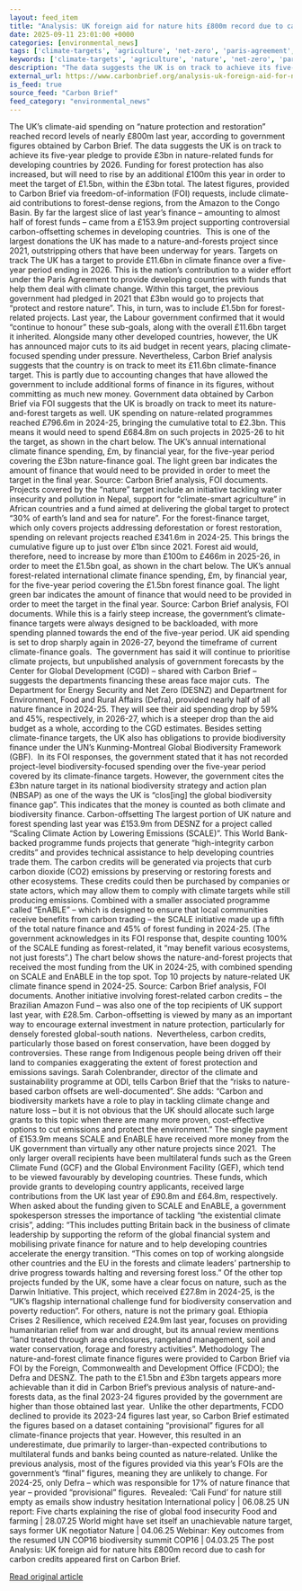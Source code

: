 ```yaml
---
layout: feed_item
title: "Analysis: UK foreign aid for nature hits £800m record due to cash for carbon credits"
date: 2025-09-11 23:01:00 +0000
categories: [environmental_news]
tags: ['climate-targets', 'agriculture', 'net-zero', 'paris-agreement', 'rainforest', 'food-security', 'climate-policy', 'urgent', 'drought', 'amazon']
keywords: ['climate-targets', 'agriculture', 'nature', 'net-zero', 'paris-agreement', 'rainforest', 'analysis', 'foreign']
description: "The data suggests the UK is on track to achieve its five-year pledge to provide £3bn in nature-related funds for developing countries by 2026"
external_url: https://www.carbonbrief.org/analysis-uk-foreign-aid-for-nature-hits-800m-record-due-to-cash-for-carbon-credits/
is_feed: true
source_feed: "Carbon Brief"
feed_category: "environmental_news"
---
```


The UK’s climate-aid spending on “nature protection and restoration” reached record levels of nearly £800m last year, according to government figures obtained by Carbon Brief. The data suggests the UK is on track to achieve its five-year pledge to provide £3bn in nature-related funds for developing countries by 2026. Funding for forest protection has also increased, but will need to rise by an additional £100m this year in order to meet the target of £1.5bn, within the £3bn total. The latest figures, provided to Carbon Brief via freedom-of-information (FOI) requests, include climate-aid contributions to forest-dense regions, from the Amazon to the Congo Basin. By far the largest slice of last year’s finance – amounting to almost half of forest funds – came from a £153.9m project supporting controversial carbon-offsetting schemes in developing countries.&nbsp; This is one of the largest donations the UK has made to a nature-and-forests project since 2021, outstripping others that have been underway for years. Targets on track The UK has a target to provide £11.6bn in climate finance over a five-year period ending in 2026. This is the nation’s contribution to a wider effort under the Paris Agreement to provide developing countries with funds that help them deal with climate change. Within this target, the previous government had pledged in 2021 that £3bn would go to projects that “protect and restore nature”. This, in turn, was to include £1.5bn for forest-related projects. Last year, the Labour government confirmed that it would “continue to honour” these sub-goals, along with the overall £11.6bn target it inherited. Alongside many other developed countries, however, the UK has announced major cuts to its aid budget in recent years, placing climate-focused spending under pressure. Nevertheless, Carbon Brief analysis suggests that the country is on track to meet its £11.6bn climate-finance target. This is partly due to accounting changes that have allowed the government to include additional forms of finance in its figures, without committing as much new money. Government data obtained by Carbon Brief via FOI suggests that the UK is broadly on track to meet its nature-and-forest targets as well. UK spending on nature-related programmes reached £796.6m in 2024-25, bringing the cumulative total to £2.3bn. This means it would need to spend £684.8m on such projects in 2025-26 to hit the target, as shown in the chart below. The UK’s annual international climate finance spending, £m, by financial year, for the five-year period covering the £3bn nature-finance goal. The light green bar indicates the amount of finance that would need to be provided in order to meet the target in the final year. Source: Carbon Brief analysis, FOI documents. Projects covered by the “nature” target include an initiative tackling water insecurity and pollution in Nepal, support for “climate-smart agriculture” in African countries and a fund aimed at delivering the global target to protect “30% of earth’s land and sea for nature”. For the forest-finance target, which only covers projects addressing deforestation or forest restoration, spending on relevant projects reached £341.6m in 2024-25. This brings the cumulative figure up to just over £1bn since 2021. Forest aid would, therefore, need to increase by more than £100m to £466m in 2025-26, in order to meet the £1.5bn goal, as shown in the chart below. The UK’s annual forest-related international climate finance spending, £m, by financial year, for the five-year period covering the £1.5bn forest finance goal. The light green bar indicates the amount of finance that would need to be provided in order to meet the target in the final year. Source: Carbon Brief analysis, FOI documents. While this is a fairly steep increase, the government’s climate-finance targets were always designed to be backloaded, with more spending planned towards the end of the five-year period. UK aid spending is set to drop sharply again in 2026-27, beyond the timeframe of current climate-finance goals.&nbsp; The government has said it will continue to prioritise climate projects, but unpublished analysis of government forecasts by the Center for Global Development (CGD) – shared with Carbon Brief – suggests the departments financing these areas face major cuts.&nbsp; The Department for Energy Security and Net Zero (DESNZ) and Department for Environment, Food and Rural Affairs (Defra), provided nearly half of all nature finance in 2024-25. They will see their aid spending drop by 59% and 45%, respectively, in 2026-27, which is a steeper drop than the aid budget as a whole, according to the CGD estimates. Besides setting climate-finance targets, the UK also has obligations to provide biodiversity finance under the UN’s Kunming-Montreal Global Biodiversity Framework (GBF).&nbsp; In its FOI responses, the government stated that it has not recorded project-level biodiversity-focused spending over the five-year period covered by its climate-finance targets. However, the government cites the £3bn nature target in its national biodiversity strategy and action plan (NBSAP) as one of the ways the UK is “clos[ing] the global biodiversity finance gap”. This indicates that the money is counted as both climate and biodiversity finance. Carbon-offsetting The largest portion of UK nature and forest spending last year was £153.9m from DESNZ for a project called “Scaling Climate Action by Lowering Emissions (SCALE)”. This World Bank-backed programme funds projects that generate “high-integrity carbon credits” and provides technical assistance to help developing countries trade them. The carbon credits will be generated via projects that curb carbon dioxide (CO2) emissions by preserving or restoring forests and other ecosystems. These credits could then be purchased by companies or state actors, which may allow them to comply with climate targets while still producing emissions. Combined with a smaller associated programme called “EnABLE” – which is designed to ensure that local communities receive benefits from carbon trading – the SCALE initiative made up a fifth of the total nature finance and 45% of forest funding in 2024-25. (The government acknowledges in its FOI response that, despite counting 100% of the SCALE funding as forest-related, it &#8220;may benefit various ecosystems, not just forests&#8221;.) The chart below shows the nature-and-forest projects that received the most funding from the UK in 2024-25, with combined spending on SCALE and EnABLE in the top spot. Top 10 projects by nature-related UK climate finance spend in 2024-25. Source: Carbon Brief analysis, FOI documents. Another initiative involving forest-related carbon credits – the Brazilian Amazon Fund – was also one of the top recipients of UK support last year, with £28.5m. Carbon-offsetting is viewed by many as an important way to encourage external investment in nature protection, particularly for densely forested global-south nations.&nbsp; Nevertheless, carbon credits, particularly those based on forest conservation, have been dogged by controversies. These range from Indigenous people being driven off their land to companies exaggerating the extent of forest protection and emissions savings. Sarah Colenbrander, director of the climate and sustainability programme at ODI, tells Carbon Brief that the “risks to nature-based carbon offsets are well-documented”. She adds: “Carbon and biodiversity markets have a role to play in tackling climate change and nature loss – but it is not obvious that the UK should allocate such large grants to this topic when there are many more proven, cost-effective options to cut emissions and protect the environment.&#8221; The single payment of £153.9m means SCALE and EnABLE have received more money from the UK government than virtually any other nature projects since 2021.&nbsp; The only larger overall recipients have been multilateral funds such as the Green Climate Fund (GCF) and the Global Environment Facility (GEF), which tend to be viewed favourably by developing countries. These funds, which provide grants to developing country applicants, received large contributions from the UK last year of £90.8m and £64.8m, respectively. When asked about the funding given to SCALE and EnABLE, a government spokesperson stresses the importance of tackling “the existential climate crisis”, adding: &#8220;This includes putting Britain back in the business of climate leadership by supporting the reform of the global financial system and mobilising private finance for nature and to help developing countries accelerate the energy transition. &#8220;This comes on top of working alongside other countries and the EU in the forests and climate leaders’ partnership to drive progress towards halting and reversing forest loss.&#8221; Of the other top projects funded by the UK, some have a clear focus on nature, such as the Darwin Initiative. This project, which received £27.8m in 2024-25, is the “UK’s flagship international challenge fund for biodiversity conservation and poverty reduction”. For others, nature is not the primary goal. Ethiopia Crises 2 Resilience, which received £24.9m last year, focuses on providing humanitarian relief from war and drought, but its annual review mentions “land treated through area enclosures, rangeland management, soil and water conservation, forage and forestry activities”. Methodology The nature-and-forest climate finance figures were provided to Carbon Brief via FOI by the Foreign, Commonwealth and Development Office (FCDO); the Defra and DESNZ. The path to the £1.5bn and £3bn targets appears more achievable than it did in Carbon Brief’s previous analysis of nature-and-forests data, as the final 2023-24 figures provided by the government are higher than those obtained last year.&nbsp; Unlike the other departments, FCDO declined to provide its 2023-24 figures last year, so Carbon Brief estimated the figures based on a dataset containing “provisional” figures for all climate-finance projects that year. However, this resulted in an underestimate, due primarily to larger-than-expected contributions to multilateral funds and banks being counted as nature-related. Unlike the previous analysis, most of the figures provided via this year’s FOIs are the government’s “final” figures, meaning they are unlikely to change. For 2024-25, only Defra – which was responsible for 17% of nature finance that year – provided “provisional” figures.&nbsp; Revealed: ‘Cali Fund’ for nature still empty as emails show industry hesitation International policy | 06.08.25 UN report: Five charts explaining the rise of global food insecurity Food and farming | 28.07.25 World might have set itself an unachievable nature target, says former UK negotiator Nature | 04.06.25 Webinar: Key outcomes from the resumed UN COP16 biodiversity summit COP16 | 04.03.25 The post Analysis: UK foreign aid for nature hits £800m record due to cash for carbon credits appeared first on Carbon Brief.

[Read original article](https://www.carbonbrief.org/analysis-uk-foreign-aid-for-nature-hits-800m-record-due-to-cash-for-carbon-credits/)

